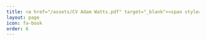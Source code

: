 ```yaml
---
title: <a href="/assets/CV Adam Watts.pdf" target="_blank"><span style="padding-bottom:100">CV</span></a>
layout: page
icon: fa-book
order: 6
---
```






